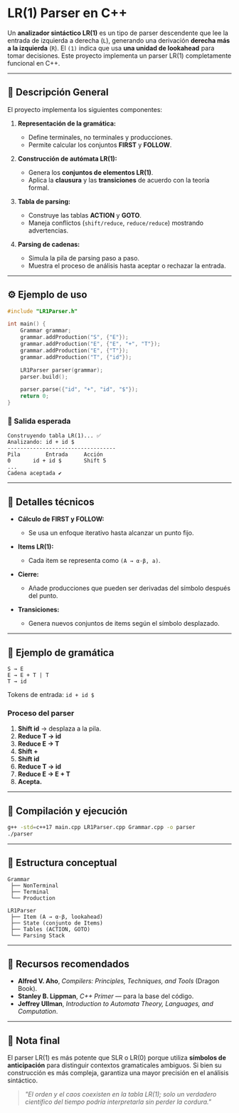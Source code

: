 # LR(1) Parser en C++

Un **analizador sintáctico LR(1)** es un tipo de parser descendente que lee la entrada de izquierda a derecha (`L`), generando una derivación **derecha más a la izquierda** (`R`). El `(1)` indica que usa **una unidad de lookahead** para tomar decisiones. Este proyecto implementa un parser LR(1) completamente funcional en C++.

---

## 🧩 Descripción General

El proyecto implementa los siguientes componentes:

1. **Representación de la gramática:**

   * Define terminales, no terminales y producciones.
   * Permite calcular los conjuntos **FIRST** y **FOLLOW**.

2. **Construcción de autómata LR(1):**

   * Genera los **conjuntos de elementos LR(1)**.
   * Aplica la **clausura** y las **transiciones** de acuerdo con la teoría formal.

3. **Tabla de parsing:**

   * Construye las tablas **ACTION** y **GOTO**.
   * Maneja conflictos (`shift/reduce`, `reduce/reduce`) mostrando advertencias.

4. **Parsing de cadenas:**

   * Simula la pila de parsing paso a paso.
   * Muestra el proceso de análisis hasta aceptar o rechazar la entrada.

---

## ⚙️ Ejemplo de uso

```cpp
#include "LR1Parser.h"

int main() {
    Grammar grammar;
    grammar.addProduction("S", {"E"});
    grammar.addProduction("E", {"E", "+", "T"});
    grammar.addProduction("E", {"T"});
    grammar.addProduction("T", {"id"});

    LR1Parser parser(grammar);
    parser.build();

    parser.parse({"id", "+", "id", "$"});
    return 0;
}
```

### 🧠 Salida esperada

```
Construyendo tabla LR(1)... ✅
Analizando: id + id $
----------------------------------
Pila		Entrada		Acción
0		id + id $		Shift 5
...
Cadena aceptada ✔️
```

---

## 🧮 Detalles técnicos

* **Cálculo de FIRST y FOLLOW:**

  * Se usa un enfoque iterativo hasta alcanzar un punto fijo.
* **Items LR(1):**

  * Cada item se representa como `(A → α·β, a)`.
* **Cierre:**

  * Añade producciones que pueden ser derivadas del símbolo después del punto.
* **Transiciones:**

  * Genera nuevos conjuntos de items según el símbolo desplazado.

---

## 🧪 Ejemplo de gramática

```
S → E
E → E + T | T
T → id
```

Tokens de entrada: `id + id $`

### Proceso del parser

1. **Shift id** → desplaza a la pila.
2. **Reduce T → id**
3. **Reduce E → T**
4. **Shift +**
5. **Shift id**
6. **Reduce T → id**
7. **Reduce E → E + T**
8. **Acepta.**

---

## 🧰 Compilación y ejecución

```bash
g++ -std=c++17 main.cpp LR1Parser.cpp Grammar.cpp -o parser
./parser
```

---

## 🧭 Estructura conceptual

```
Grammar
 ├── NonTerminal
 ├── Terminal
 └── Production

LR1Parser
 ├── Item (A → α·β, lookahead)
 ├── State (conjunto de Items)
 ├── Tables (ACTION, GOTO)
 └── Parsing Stack
```

---

## 📘 Recursos recomendados

* **Alfred V. Aho**, *Compilers: Principles, Techniques, and Tools* (Dragon Book).
* **Stanley B. Lippman**, *C++ Primer* — para la base del código.
* **Jeffrey Ullman**, *Introduction to Automata Theory, Languages, and Computation*.

---

## 🧠 Nota final

El parser LR(1) es más potente que SLR o LR(0) porque utiliza **símbolos de anticipación** para distinguir contextos gramaticales ambiguos. Si bien su construcción es más compleja, garantiza una mayor precisión en el análisis sintáctico.

> *"El orden y el caos coexisten en la tabla LR(1); solo un verdadero científico del tiempo podría interpretarla sin perder la cordura."*
